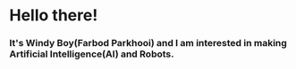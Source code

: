 
# Hello there!

### It's Windy Boy(Farbod Parkhooi) and I am interested in making <b>Artificial Intelligence</b>(<b>AI</b>) and <b>Robots</b>. 
